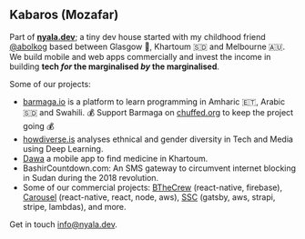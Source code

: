 ## Kabaros (Mozafar)

Part of **[nyala.dev](https://nyala.dev)**; a tiny dev house started with my childhood friend [@abolkog](https://github.com/kabaros) based between Glasgow 🏴󠁧󠁢󠁳󠁣󠁴󠁿, Khartoum 🇸🇩 and Melbourne 🇦🇺. We build mobile and web apps commercially and invest the income in building **tech _for_ the marginalised _by_ the marginalised**.

Some of our projects:
- [barmaga.io](https://barmaga.io) is a platform to learn programming in Amharic 🇪🇹, Arabic 🇸🇩 and Swahili. 💰 Support Barmaga on [chuffed.org](https://chuffed.org/project/barmagaio) to keep the project going 💰
- [howdiverse.is](https://howdiverse.is) analyses ethnical and gender diversity in Tech and Media using Deep Learning.
- [Dawa](https://github.com/NyalaDev/dawa/tree/main/dawa-app) a mobile app to find medicine in Khartoum.
- BashirCountdown.com: An SMS gateway to circumvent internet blocking in Sudan during the 2018 revolution.
- Some of our commercial projects: [BTheCrew](https://apps.apple.com/us/app/bthecrew/id1544389891) (react-native, firebase), [Carousel](https://apps.apple.com/us/app/carousel-sel-for-all/id1532592043) (react-native, react, node, aws), [SSC](https://ssc-sudan.org) (gatsby, aws, strapi, stripe, lambdas), and more.

Get in touch info@nyala.dev.

